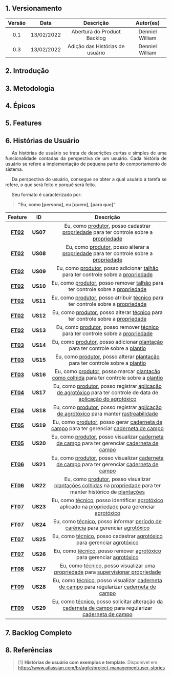 ## 1. Versionamento

|Versão|Data|Descrição|Autor(es)|
|:------:|:----:|:---------:|:---------:|
|0.1|13/02/2022|Abertura do Product Backlog|Denniel William|
|0.3|13/02/2022|Adição das Histórias de usuário|Denniel William|

## 2. Introdução

## 3. Metodologia

## 4. Épicos

## 5. Features

## 6. Histórias de Usuário

<p style="text-align: justify; text-indent: 20px">As histórias de usuário se trata de descrições curtas e simples de uma funcionalidade contadas da perspectiva de um usuário. Cada história de usuário se refere a implementação de pequena parte do comportamento do sistema.</p>

<p style="text-align: justify; text-indent: 20px">Da perspectiva do usuário, consegue se obter a qual usuário a tarefa se refere, o que será feito e porquê será feito.</p>

<p style="text-align: justify; text-indent: 20px">Seu formato é caracterizado por:</p>

> **"Eu, como [persona], eu [quero], [para que]"**

|Feature|ID|Descrição|
|:------:|:----:|:---------:|
| <a href="#FT02">**FT02**</a> | <span id="US07">**US07**</span> | Eu, como [produtor](./lexicos/#produtor), posso cadastrar [propriedade](./lexicos/#propriedade) para ter controle sobre a [propriedade](./lexicos/#propriedade) |
| <a href="#FT02">**FT02**</a> | <span id="US08">**US08**</span> | Eu, como [produtor](./lexicos/#produtor), posso alterar a [propriedade](./lexicos/#propriedade) para ter controle sobre a [propriedade](./lexicos/#propriedade) |
| <a href="#FT02">**FT02**</a> | <span id="US09">**US09**</span> | Eu, como [produtor](./lexicos/#produtor), posso adicionar [talhão](./lexicos/#talhao) para ter controle sobre a [propriedade](./lexicos/#propriedade) |
| <a href="#FT02">**FT02**</a> | <span id="US10">**US10**</span> | Eu, como [produtor](./lexicos/#produtor), posso remover [talhão](./lexicos/#talhao) para ter controle sobre a [propriedade](./lexicos/#propriedade) |
| <a href="#FT02">**FT02**</a> | <span id="US11">**US11**</span> | Eu, como [produtor](./lexicos/#produtor), posso atribuir [técnico](./lexicos/#tecnico) para ter controle sobre a [propriedade](./lexicos/#propriedade) |
| <a href="#FT02">**FT02**</a> | <span id="US12">**US12**</span> | Eu, como [produtor](./lexicos/#produtor), posso alterar [técnico](./lexicos/#tecnico) para ter controle sobre a [propriedade](./lexicos/#propriedade) |
| <a href="#FT02">**FT02**</a> | <span id="US13">**US13**</span> | Eu, como [produtor](./lexicos/#produtor), posso remover [técnico](./lexicos/#tecnico) para ter controle sobre a [propriedade](./lexicos/#propriedade) |
| <a href="#FT03">**FT03**</a> | <span id="US14">**US14**</span> | Eu, como [produtor](./lexicos/#produtor), posso adicionar [plantação](./lexicos/#plantio) para ter controle sobre a [plantio](./lexicos/#plantio) |
| <a href="#FT03">**FT03**</a> | <span id="US15">**US15**</span> | Eu, como [produtor](./lexicos/#produtor), posso alterar [plantação](./lexicos/#plantio) para ter controle sobre a [plantio](./lexicos/#plantio) |
| <a href="#FT03">**FT03**</a> | <span id="US16">**US16**</span> | Eu, como [produtor](./lexicos/#produtor), posso marcar [plantação como colhida](./lexicos/#colher_plantio) para ter controle sobre a [plantio](./lexicos/#plantio) |
| <a href="#FT04">**FT04**</a> | <span id="US17">**US17**</span> | Eu, como [produtor](./lexicos/#produtor), posso registrar [aplicação de agrotóxico](./lexicos/#aplicar_agrotoxico) para ter controle de data de [aplicação do agrotóxico](./lexicos/#aplicar_agrotoxico) |
| <a href="#FT04">**FT04**</a> | <span id="US18">**US18**</span> | Eu, como [produtor](./lexicos/#produtor), posso registrar [aplicação de agrotóxico](./lexicos/#aplicar_agrotoxico) para manter [rastreabilidade](./lexicos/#rastreabilidade) |
| <a href="#FT05">**FT05**</a> | <span id="US19">**US19**</span> | Eu, como [produtor](./lexicos/#produtor), posso gerar [caderneta de campo](./lexicos/#cardeneta_de_campo) para ter gerenciar [caderneta de campo](./lexicos/#cardeneta_de_campo) |
| <a href="#FT05">**FT05**</a> | <span id="US20">**US20**</span> | Eu, como [produtor](./lexicos/#produtor), posso visualizar [caderneta de campo](./lexicos/#cardeneta_de_campo) para ter gerenciar [caderneta de campo](./lexicos/#cardeneta_de_campo) |
| <a href="#FT06">**FT06**</a> | <span id="US21">**US21**</span> | Eu, como [produtor](./lexicos/#produtor), posso visualizar [caderneta de campo](./lexicos/#cardeneta_de_campo) para ter gerenciar [caderneta de campo](./lexicos/#cardeneta_de_campo) |
| <a href="#FT06">**FT06**</a> | <span id="US22">**US22**</span> | Eu, como [produtor](./lexicos/#produtor), posso visualizar [plantações colhidas](./lexicos/#plantio_finalizado) na [propriedade](./lexicos/#propriedade) para ter manter histórico de [plantações](./lexicos/#plantações) |
| <a href="#FT07">**FT07**</a> | <span id="US23">**US23**</span> | Eu, como [técnico](./lexicos/#tecnico), posso identificar [agrotóxico](./lexicos/#agrotoxico) aplicado na [propriedade](./lexicos/#propriedade) para gerenciar [agrotóxico](./lexicos/#agrotoxico) |
| <a href="#FT07">**FT07**</a> | <span id="US24">**US24**</span> | Eu, como [técnico](./lexicos/#tecnico), posso informar [período de carência](./lexicos/#periodo_carencia) para gerenciar [agrotóxico](./lexicos/#agrotoxico) |
| <a href="#FT07">**FT07**</a> | <span id="US25">**US25**</span> | Eu, como [técnico](./lexicos/#tecnico), posso cadastrar [agrotóxico](./lexicos/#agrotoxico) para gerenciar [agrotóxico](./lexicos/#agrotoxico) |
| <a href="#FT07">**FT07**</a> | <span id="US26">**US26**</span> | Eu, como [técnico](./lexicos/#tecnico), posso remover [agrotóxico](./lexicos/#agrotoxico) para gerenciar [agrotóxico](./lexicos/#agrotoxico) |
| <a href="#FT08">**FT08**</a> | <span id="US27">**US27**</span> | Eu, como [técnico](./lexicos/#tecnico), posso visualizar uma [propriedade](./lexicos/#propriedade) para [supervisionar propriedade](./lexicos/#supervisionar_propriedade) |
| <a href="#FT09">**FT09**</a> | <span id="US28">**US28**</span> | Eu, como [técnico](./lexicos/#tecnico), posso visualizar [caderneta de campo](./lexicos/#cardeneta_de_campo) para regularizar [caderneta de campo](./lexicos/#cardeneta_de_campo) |
| <a href="#FT09">**FT09**</a> | <span id="US29">**US29**</span> | Eu, como [técnico](./lexicos/#tecnico), posso solicitar alteração da [caderneta de campo](./lexicos/#cardeneta_de_campo) para regularizar [caderneta de campo](./lexicos/#cardeneta_de_campo) |

## 7. Backlog Completo

## 8. Referências

> [1] **Histórias de usuário com exemplos e template**. Disponível em: <a href="https://www.atlassian.com/br/agile/project-management/user-stories" target="_blanck">https://www.atlassian.com/br/agile/project-management/user-stories</a>